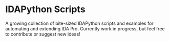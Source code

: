 # IDAPython Scripts

A growing collection of bite-sized IDAPython scripts and examples for automating and extending
IDA Pro. Currently work in progress, but feel free to contribute or suggest new ideas!
